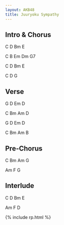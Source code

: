 ```yaml
---
layout: AKB48
title: Juuryoku Sympathy
---
```

## Intro & Chorus 
C D Bm E 

C B Em Dm G7 

C D Bm E 

C D G 

## Verse 
G D Em D 

C Bm Am D 

G D Em D 

C Bm Am B 

## Pre-Chorus 
C Bm Am G 

Am F G 

## Interlude 
C D Bm E 

Am F D 

{% include rp.html %}
